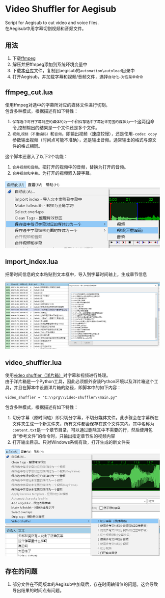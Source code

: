 # Video Shuffler for Aegisub
Script for Aegisub to cut video and voice files.   
在Aegisub中用字幕切割视频和音频文件。  
 

## 用法
1. 下载[ffmpeg](https://ffmpeg.org/download.html)  
2. 解压并把ffmpeg添加到系统环境变量中
3. 下载[本仓库](https://github.com/tumuyan/video-shuffler-for-aegisub)文件，复制到aegisub的`automation\autoload`目录中
4. 打开Aegisub，并加载字幕和视频/音频文件，选择`自动化-对应菜单命令`


## ffmpeg_cut.lua
使用ffmpeg对选中的字幕所对应的媒体文件进行切割。  
包含多种模式，根据描述有如下特性：

1. `保存选中每行字幕对应的媒体的为一个`和`保存选中字幕始末范围的媒体为一个`这两组命令,控制输出的结果是一个文件还是多个文件。
2. `视频`,`视频（不重编码）`和`音频`，即输出视频（速度较慢），还是使用`-codec copy`参数输出视频（时间点可能不准确），还是输出音频。通常输出的格式与源文件的格式相同。

这个脚本还塞入了以下2个功能：
1. `合并视频和音频`。把打开的视频中的音频，替换为打开的音频。
2. `合并视频和字幕`。为打开的视频嵌入硬字幕。 

![](img/screen_1.png)


## import_index.lua
把带时间信息的文本粘贴到文本框中，导入到字幕时间轴上，生成章节信息

![](img/screen_3.png)

## video_shuffler.lua
使用[video shuffler（洋片箱）](https://github.com/tumuyan/video-shuffler)对字幕和视频进行处理。  
由于洋片箱是一个Python工具，因此必须额外安装Python环境以及洋片箱这个工具，并且在脚本中设置洋片箱的路径，即脚本中的如下内容：
```
video_shuffler = "C:\\prg\\video-shuffler\\main.py"
```

包含多种模式，根据描述有如下特性：
1. 切分字幕（原时间轴）即只切分字幕，不切分媒体文件。此步骤会在字幕所在文件夹生成一个新文件夹，所有文件都会保存在这个文件夹内。其中名称为` content.txt`是一个章节目录，可以通过删除其中不需要的行，然后使用包含“参考文件”的命令时，只输出指定章节名的视频内容
2. 打开输出目录。只对Windows系统有效，打开生成的新文件夹

![](img/screen_2.png)

## 存在的问题
1. 部分文件在不同版本的Aegisub中加载后，存在时间轴错位的问题。这会导致导出结果的时间点有问题。